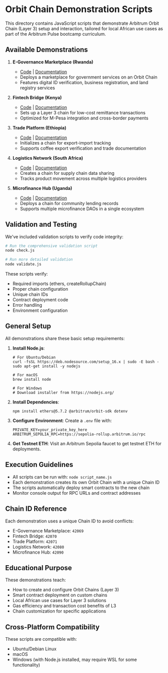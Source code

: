 # Orbit Chain Demonstration Scripts

This directory contains JavaScript scripts that demonstrate Arbitrum Orbit Chain (Layer 3) setup and interaction, tailored for local African use cases as part of the Arbitrum Pulse bootcamp curriculum.

## Available Demonstrations

1. **E-Governance Marketplace (Rwanda)**
   - [Code](./e_governance_marketplace.js) | [Documentation](./e_governance_marketplace_README.md)
   - Deploys a marketplace for government services on an Orbit Chain
   - Features digital ID verification, business registration, and land registry services

2. **Fintech Bridge (Kenya)**
   - [Code](./fintech_bridge.js) | [Documentation](./fintech_bridge_README.md)
   - Sets up a Layer 3 chain for low-cost remittance transactions
   - Optimized for M-Pesa integration and cross-border payments

3. **Trade Platform (Ethiopia)**
   - [Code](./trade_platform.js) | [Documentation](./trade_platform_README.md)
   - Initializes a chain for export-import tracking
   - Supports coffee export verification and trade documentation

4. **Logistics Network (South Africa)**
   - [Code](./logistics_network.js) | [Documentation](./logistics_network_README.md)
   - Creates a chain for supply chain data sharing
   - Tracks product movement across multiple logistics providers

5. **Microfinance Hub (Uganda)**
   - [Code](./microfinance_hub.js) | [Documentation](./microfinance_hub_README.md)
   - Deploys a chain for community lending records
   - Supports multiple microfinance DAOs in a single ecosystem

## Validation and Testing

We've included validation scripts to verify code integrity:

```bash
# Run the comprehensive validation script
node check.js

# Run more detailed validation
node validate.js
```

These scripts verify:
- Required imports (ethers, createRollupChain)
- Proper chain configuration
- Unique chain IDs
- Contract deployment code
- Error handling
- Environment configuration

## General Setup

All demonstrations share these basic setup requirements:

1. **Install Node.js**:
   ```
   # For Ubuntu/Debian
   curl -fsSL https://deb.nodesource.com/setup_16.x | sudo -E bash -
   sudo apt-get install -y nodejs
   
   # For macOS
   brew install node
   
   # For Windows
   # Download installer from https://nodejs.org/
   ```

2. **Install Dependencies**:
   ```
   npm install ethers@5.7.2 @arbitrum/orbit-sdk dotenv
   ```

3. **Configure Environment**:
   Create a `.env` file with:
   ```
   PRIVATE_KEY=your_private_key_here
   ARBITRUM_SEPOLIA_RPC=https://sepolia-rollup.arbitrum.io/rpc
   ```

4. **Get Testnet ETH**:
   Visit an Arbitrum Sepolia faucet to get testnet ETH for deployments.

## Execution Guidelines

- All scripts can be run with: `node script_name.js`
- Each demonstration creates its own Orbit Chain with a unique Chain ID
- The scripts automatically deploy smart contracts to the new chain
- Monitor console output for RPC URLs and contract addresses

## Chain ID Reference

Each demonstration uses a unique Chain ID to avoid conflicts:
- E-Governance Marketplace: `42069`
- Fintech Bridge: `42070`
- Trade Platform: `42071`
- Logistics Network: `42080`
- Microfinance Hub: `42090`

## Educational Purpose

These demonstrations teach:
- How to create and configure Orbit Chains (Layer 3)
- Smart contract deployment on custom chains
- Local African use cases for Layer 3 solutions
- Gas efficiency and transaction cost benefits of L3
- Chain customization for specific applications

## Cross-Platform Compatibility

These scripts are compatible with:
- Ubuntu/Debian Linux
- macOS
- Windows (with Node.js installed, may require WSL for some functionality) 